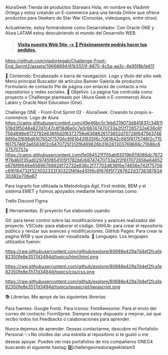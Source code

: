 AluraGeek Tienda de productos Starwars
Hola, mi nombre es Vladimir Ortega y estoy creando un E-commerce para una tienda Online que ofrece productos para Geekers de Star War (Consolas, videojuegos, entre otros).

Actualmente, estoy formándome como Desarrollador. Con Oracle ONE y Alura LATAM estoy descubriendo el mundo del Desarrollo WEB.

>#### [Visita nuestra Web Site --> 🧐  Próximamente podrás hacer tus pedidos.](https://vladortegab.github.io/Challenge-Front-End_Sprint2/ "link") 

https://github.com/vladortegab/Challenge-Front-End_Sprint2/assets/19668894/61b5551f-8875-4c5a-aa3c-4e95f8b1e611

📜 Contenido:
Encabezado o barra de navegación.
Logo y título del sitio web
Menú principal
Buscador de artículos
Banner
Galería de productos
Formulario de contacto
Pie de página con enlaces de contacto a mis repositorios y redes sociales.
🥇 Objetivo:
La página fue contruida como proyecto o Challlenge planteado por (Alura Geek o E-commerce) Alura Latam y Oracle Next Education (One).

Challenge ONE - Front-End
Sprint 02 - AluraGeek: Creando tu propio e-commerce.
Logo de Alura
https://camo.githubusercontent.com/49e46bc5c1eb6219073d841837c34811519d3f5046e827d7c47c4f18d6e0c7e0/68747470733a2f2f7265732e636c6f7564696e6172792e636f6d2f6372756e6368626173652d70726f64756374696f6e2f696d6167652f75706c6f61642f635f6c7061642c665f6175746f2c715f6175746f3a65636f2c6470725f312f6469626b316261303769666c71686c647570757a
https://camo.githubusercontent.com/fe084521f705ab93019b97d086dc7672ff76d60f35ad029745f854105f1782b6/68747470733a2f2f617072656e64652e676f6f646e65696768626f72732e636c2f77702d636f6e74656e742f75706c6f6164732f323032322f30322f4f4e455f6c6f676f5f7267622d373638783430382e706e67

Para lograrlo fue utilizada la Metodología Ágil, First mobile, BEM y el sistema EMET y fuimos apoyados mediante herramientas como:

Trello Discord Figma

🧰 Herramientas.
El proyecto fue elaborado usando:

Git: para tener control sobre las modificaciones y avances realizados del proyecto.
VSCode: para elaborar el código.
GitHUb: para crear el repositorio público y revizar sus avances y modificaciones.
GitHub Pages: Para crear la pagina WEB y que pueda ser visualizada.
🔡 Lenguajes.
Los lenguajes utilizados fueron:

https://raw.githubusercontent.com/github/explore/80688e429a7d4ef2fca1e82350fe8e3517d3494d/topics/html/html.png

https://raw.githubusercontent.com/github/explore/80688e429a7d4ef2fca1e82350fe8e3517d3494d/topics/css/css.png

https://raw.githubusercontent.com/github/explore/80688e429a7d4ef2fca1e82350fe8e3517d3494d/topics/javascript/javascript.png

📚 Librerías.
Me apoyé de las siguientes librerias:

Para fuentes: Google Fonts.
Para iconos: FontAwesome.
Para el envío del correo de contacto: FormSpree.
Siempre estoy dispuesto a mejorar, asi que recibo todos los Feedbacks o calaboraciones para aprender.

Nunca dejemos de aprender.
Deseas contactarme, descubre mi Portafolio Personal 👈
No olvides dar una estrella al repositorio si te gustó o me deseas apoyar.
Puedes ver más portafolios de mis compañeros ONEG4 buscando el siguiente hastag:
#️⃣challengeonealurageeklatam5